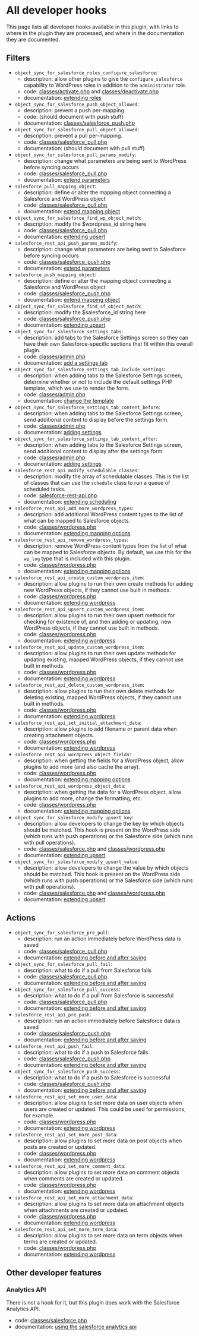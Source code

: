# All developer hooks

This page lists all developer hooks available in this plugin, with links to where in the plugin they are processed, and where in the documentation they are documented.

## Filters

- `object_sync_for_salesforce_roles_configure_salesforce`:
    - description: allow other plugins to give the `configure_salesforce` capability to WordPress roles in addition to the `administrator` role.
    - code: [classes/activate.php](../classes/activate.php) and [classes/deactivate.php](../classes/deactivate.php)
    - documentation: [extending roles](./docs/extending-roles.md)
- `object_sync_for_salesforce_push_object_allowed`:
    - description: prevent a push per-mapping.
    - code: (should document with push stuff)
    - documentation: [classes/salesforce_push.php](../classes/salesforce_push.php)
- `object_sync_for_salesforce_pull_object_allowed`:
    - description: prevent a pull per-mapping.
    - code: [classes/salesforce_pull.php](../classes/salesforce_pull.php)
    - documentation: (should document with pull stuff)
- `object_sync_for_salesforce_pull_params_modify`:
    - description: change what parameters are being sent to WordPress before syncing occurs
    - code: [classes/salesforce_pull.php](../classes/salesforce_pull.php)
    - documentation: [extend parameters](extending-parameters.md#salesforce-push)
- `salesforce_pull_mapping_object`:
    - description: define or alter the mapping object connecting a Salesforce and WordPress object
    - code: [classes/salesforce_pull.php](../classes/salesforce_pull.php)
    - documentation: [extend mapping object](./extending-mapping-object.md#salesforce-pull)
- `object_sync_for_salesforce_find_wp_object_match`:
    - description: modify the $wordpress_id string here
    - code: [classes/salesforce_pull.php](../classes/salesforce_pull.php)
    - documentation: [extending upsert](./extending-upsert.md#make-a-custom-function-for-matching-items)
- `salesforce_rest_api_push_params_modify`:
    - description: change what parameters are being sent to Salesforce before syncing occurs
    - code: [classes/salesforce_push.php](../classes/salesforce_push.php)
    - documentation: [extend parameters](extending-parameters.md#salesforce-push)
- `salesforce_push_mapping_object`:
    - description: define or alter the mapping object connecting a Salesforce and WordPress object
    - code: [classes/salesforce_push.php](../classes/salesforce_push.php)
    - documentation: [extend mapping object](./extending-mapping-object.md#salesforce-push)
- `object_sync_for_salesforce_find_sf_object_match`:
    - description: modify the $salesforce_id string here
    - code: [classes/salesforce_push.php](../classes/salesforce_push.php)
    - documentation: [extending upsert](./extending-upsert.md#make-a-custom-function-for-matching-items)
- `object_sync_for_salesforce_settings_tabs`:
    - description: add tabs to the Salesforce Settings screen so they can have their own Salesforce-specific sections that fit within this overall plugin.
    - code: [classes/admin.php](../classes/admin.php)
    - documentation: [add a settings tab](./docs/adding-settings.md#add-a-settings-tab)
- `object_sync_for_salesforce_settings_tab_include_settings`:
    - description: when adding tabs to the Salesforce Settings screen, determine whether or not to include the default settings PHP template, which we use to render the form.
    - code: [classes/admin.php](../classes/admin.php)
    - documentation: [change the template](./docs/adding-settings.md#change-the-template)
- `object_sync_for_salesforce_settings_tab_content_before`:
    - description: when adding tabs to the Salesforce Settings screen, send additional content to display before the settings form.
    - code: [classes/admin.php](../classes/admin.php)
    - documentation: [adding settings](./docs/adding-settings.md#add-content-to-a-tab)
- `object_sync_for_salesforce_settings_tab_content_after`:
    - description: when adding tabs to the Salesforce Settings screen, send additional content to display after the settings form.
    - code: [classes/admin.php](../classes/admin.php)
    - documentation: [adding settings](./docs/adding-settings.md#add-content-to-a-tab)
- `salesforce_rest_api_modify_schedulable_classes`:
    - description: modify the array of schedulable classes. This is the list of classes that can use the `schedule` class to run a queue of scheduled tasks.
    - code: [salesforce-rest-api.php](../../salesforce-rest-api.php)
    - documentation: [extending scheduling](./extending-scheduling.md)
- `salesforce_rest_api_add_more_wordpress_types`:
    - description: add additional WordPress content types to the list of what can be mapped to Salesforce objects.
    - code: [classes/wordpress.php](../classes/wordpress.php)
    - documentation: [extending mapping options](./extending-mapping-options.md#available-wordpress-objects)
- `salesforce_rest_api_remove_wordpress_types`:
    - description: remove WordPress content types from the list of what can be mapped to Salesforce objects. By default, we use this for the `wp_log` type that is included with this plugin.
    - code: [classes/wordpress.php](../classes/wordpress.php)
    - documentation: [extending mapping options](./extending-mapping-options.md#available-wordpress-objects)
- `salesforce_rest_api_create_custom_wordpress_item`:
    - description: allow plugins to run their own create methods for adding new WordPress objects, if they cannot use built in methods.
    - code: [classes/wordpress.php](../classes/wordpress.php)
    - documentation: [extending wordpress](./extending-wordpress.md#working-with-custom-objects)
- `salesforce_rest_api_upsert_custom_wordpress_item`:
    - description: allow plugins to run their own upsert methods for checking for existence of, and then adding or updating, new WordPress objects, if they cannot use built in methods.
    - code: [classes/wordpress.php](../classes/wordpress.php)
    - documentation: [extending wordpress](./extending-wordpress.md#working-with-custom-objects)
- `salesforce_rest_api_update_custom_wordpress_item`:
    - description: allow plugins to run their own update methods for updating existing, mapped WordPress objects, if they cannot use built in methods.
    - code: [classes/wordpress.php](../classes/wordpress.php)
    - documentation: [extending wordpress](./extending-wordpress.md#working-with-custom-objects)
- `salesforce_rest_api_delete_custom_wordpress_item`:
    - description: allow plugins to run their own delete methods for deleting existing, mapped WordPress objects, if they cannot use built in methods.
    - code: [classes/wordpress.php](../classes/wordpress.php)
    - documentation: [extending wordpress](./extending-wordpress.md#working-with-custom-objects)
- `salesforce_rest_api_set_initial_attachment_data`:
    - description: allow plugins to add filename or parent data when creating attachment objects.
    - code: [classes/wordpress.php](../classes/wordpress.php)
    - documentation: [extending wordpress](./extending-wordpress.md#for-attachments)
- `salesforce_rest_api_wordpress_object_fields`:
    - description: when getting the fields for a WordPress object, allow plugins to add more (and also cache the array).
    - code: [classes/wordpress.php](../classes/wordpress.php)
    - documentation: [extending mapping options](./extending-mapping-options.md#available-wordpress-fields)
- `salesforce_rest_api_wordpress_object_data`:
    - description: when getting the data for a WordPress object, allow plugins to add more, change the formatting, etc.
    - code: [classes/wordpress.php](../classes/wordpress.php)
    - documentation: [extending mapping options](./extending-mapping-options.md#wordpress-object-data)
- `object_sync_for_salesforce_modify_upsert_key`:
    - description: allow developers to change the key by which objects should be matched. This hook is present on the WordPress side (which runs with push operations) or the Salesforce side (which runs with pull operations).
    - code: [classes/salesforce.php](../classes/salesforce.php) and [classes/wordpress.php](../classes/wordpress.php)
    - documentation: [extending upsert](./extending-upsert.md#change-the-key-or-value-for-the-upsert-match)
- `object_sync_for_salesforce_modify_upsert_value`:
    - description: allow developers to change the value by which objects should be matched. This hook is present on the WordPress side (which runs with push operations) or the Salesforce side (which runs with pull operations).
    - code: [classes/salesforce.php](../classes/salesforce.php) and [classes/wordpress.php](../classes/wordpress.php)
    - documentation: [extending upsert](./extending-upsert.md#change-the-key-or-value-for-the-upsert-match)

## Actions

- `object_sync_for_salesforce_pre_pull`:
    - description: run an action immediately before WordPress data is saved
    - code: [classes/salesforce_pull.php](../classes/salesforce_pull.php)
    - documentation: [extending before and after saving](./extending-before-and-after-saving.md#salesforce-pull)
- `object_sync_for_salesforce_pull_fail`:
    - description: what to do if a pull from Salesforce fails
    - code: [classes/salesforce_pull.php](../classes/salesforce_pull.php)
    - documentation: [extending before and after saving](./extending-before-and-after-saving.md#salesforce-pull)
- `object_sync_for_salesforce_pull_success`:
    - description: what to do if a pull from Salesforce is successful
    - code: [classes/salesforce_pull.php](../classes/salesforce_pull.php)
    - documentation: [extending before and after saving](./extending-before-and-after-saving.md#salesforce-pull)
- `salesforce_rest_api_pre_push`:
    - description: run an action immediately before Salesforce data is saved
    - code: [classes/salesforce_push.php](../classes/salesforce_push.php)
    - documentation: [extending before and after saving](./extending-before-and-after-saving.md#salesforce-push)
- `salesforce_rest_api_push_fail`:
    - description: what to do if a push to Salesforce fails
    - code: [classes/salesforce_push.php](../classes/salesforce_push.php)
    - documentation: [extending before and after saving](./extending-before-and-after-saving.md#salesforce-push)
- `object_sync_for_salesforce_push_success`:
    - description: what to do if a push to Salesforce is successful
    - code: [classes/salesforce_push.php](../classes/salesforce_push.php)
    - documentation: [extending before and after saving](./extending-before-and-after-saving.md#salesforce-push)
- `salesforce_rest_api_set_more_user_data`:
    - description: allow plugins to set more data on user objects when users are created or updated. This could be used for permissions, for example.
    - code: [classes/wordpress.php](../classes/wordpress.php)
    - documentation: [extending wordpress](./extending-wordpress.md#doing-more-with-default-objects)
- `salesforce_rest_api_set_more_post_data`:
    - description: allow plugins to set more data on post objects when posts are created or updated.
    - code: [classes/wordpress.php](../classes/wordpress.php)
    - documentation: [extending wordpress](./extending-wordpress.md#doing-more-with-default-objects)
- `salesforce_rest_api_set_more_comment_data`:
    - description: allow plugins to set more data on comment objects when comments are created or updated.
    - code: [classes/wordpress.php](../classes/wordpress.php)
    - documentation: [extending wordpress](./extending-wordpress.md#doing-more-with-default-objects)
- `salesforce_rest_api_set_more_attachment_data`:
    - description: allow plugins to set more data on attachment objects when attachments are created or updated.
    - code: [classes/wordpress.php](../classes/wordpress.php)
    - documentation: [extending wordpress](./extending-wordpress.md#doing-more-with-default-objects)
- `salesforce_rest_api_set_more_term_data`:
    - description: allow plugins to set more data on term objects when terms are created or updated.
    - code: [classes/wordpress.php](../classes/wordpress.php)
    - documentation: [extending wordpress](./extending-wordpress.md#doing-more-with-default-objects)

## Other developer features

### Analytics API

There is not a hook for it, but this plugin does work with the Salesforce Analytics API.

- code: [classes/salesforce.php](../classes/salesforce.php)
- documentation: [using the salesforce analytics api](./using-salesforce-analytics-api.md)
